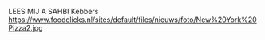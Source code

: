 LEES MIJ A SAHBI
Kebbers
https://www.foodclicks.nl/sites/default/files/nieuws/foto/New%20York%20Pizza2.jpg 
